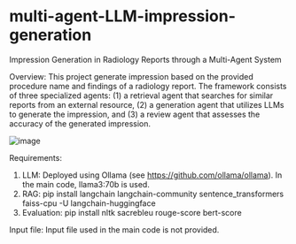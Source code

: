 # multi-agent-LLM-impression-generation
Impression Generation in Radiology Reports through a Multi-Agent System

Overview:
This project generate impression based on the provided procedure name and findings of a radiology report. The framework consists of three specialized agents: (1) a retrieval agent that searches for similar reports from an external resource, (2) a generation agent that utilizes LLMs to generate the impression, and (3) a review agent that assesses the accuracy of the generated impression.

![image](https://github.com/user-attachments/assets/3f53a0b0-089d-430a-80f0-6528e6fede53)


Requirements:
1. LLM: Deployed using Ollama (see https://github.com/ollama/ollama). In the main code, llama3:70b is used.
2. RAG: pip install langchain langchain-community sentence_transformers faiss-cpu -U langchain-huggingface
3. Evaluation: pip install nltk sacrebleu rouge-score bert-score 

Input file: 
Input file used in the main code is not provided. 
